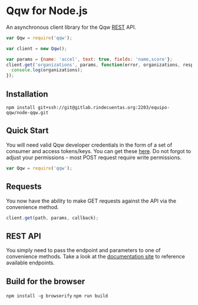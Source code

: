 # Qqw for Node.js

An asynchronous client library for the Qqw [REST](https://quienesquien.wiki/api/v1) API.

```javascript
var Qqw = require('qqw');

var client = new Qqw();

var params = {name: 'accel', text: true, fields: 'name,score'};
client.get('organizations', params, function(error, organizations, response) {
  console.log(organizations);
});
```

## Installation

`npm install git+ssh://git@gitlab.rindecuentas.org:2203/equipo-qqw/node-qqw.git`

## Quick Start

You will need valid Qqw developer credentials in the form of a set of consumer and access tokens/keys.  You can get these [here](https://quienesquien.wiki/).  Do not forgot to adjust your permissions - most POST request require write permissions.

```javascript
var Qqw = require('qqw');
```

## Requests

You now have the ability to make GET requests against the API via the convenience method.

```javascript
client.get(path, params, callback);
```

## REST API

You simply need to pass the endpoint and parameters to one of convenience methods.  Take a look at the [documentation site](https://quienesquien.wiki/api/v1/docs.html) to reference available endpoints.

## Build for the browser

`npm install -g browserify`
`npm run build`
